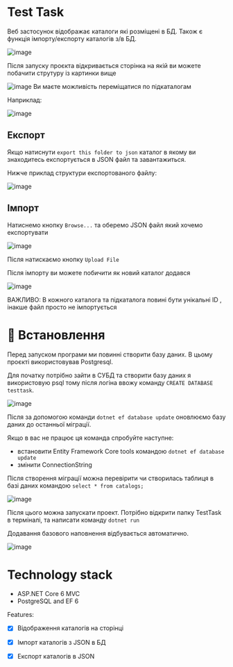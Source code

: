 # Test Task
Веб застосунок відображає каталоги які розміщені в БД. Також є функція імпорту/експорту каталогів з/в БД.

![image](https://user-images.githubusercontent.com/102614143/235213433-435b3320-b4f0-4272-82f2-ec1df391bdad.png)

Після запуску проєкта відкривається сторінка на якій ви можете побачити струтуру із картинки вище

![image](https://user-images.githubusercontent.com/102614143/235214019-7166dc68-c6da-4025-8aa9-aab26acda215.png)
Ви маєте можливість переміщатися по підкаталогам

Наприклад:

![image](https://user-images.githubusercontent.com/102614143/235214223-eef5eb04-e577-489b-8fba-1e70ca9e7c0f.png)

## Експорт
Якщо натиснути `export this folder to json` каталог в якому ви знаходитесь експортується в JSON файл та завантажиться.

Нижче приклад структури експортованого файлу:

![image](https://user-images.githubusercontent.com/102614143/235214797-c0206a7c-23ea-4997-bc1a-828700e8907b.png)

## Імпорт
Натиснемо кнопку `Browse...` та оберемо JSON файл який хочемо експортувати

![image](https://user-images.githubusercontent.com/102614143/235215128-b2e88fcf-9a46-46cb-80a3-24e5a81a5324.png)

Після натискаємо кнопку `Upload File`

Після імпорту ви можете побичити як новий каталог додався

![image](https://user-images.githubusercontent.com/102614143/235215766-b6ec09a1-88bf-4faa-8320-983bbec1f1b2.png)

ВАЖЛИВО: В кожного каталога та підкаталога повині бути унікальні ID , інакше файл просто не імпортується

# :floppy_disk: Встановлення
Перед запуском програми ми повинні створити базу даних. В цьому проєкті використовував Postgresql.

Для початку потрібно зайти в СУБД та створити базу даних я використовую psql 
тому після логіна ввожу команду `CREATE DATABASE testtask`.

![image](https://user-images.githubusercontent.com/102614143/235216876-3cb0153d-1727-40c0-a85c-374c15ddd737.png)

Після за допомогою команди `dotnet ef database update` оновлюємо базу даних до останньої міграції.

Якщо в вас не працює ця команда спробуйте наступне:
- встановити Entity Framework Core tools командою `dotnet ef database update`
- змінити ConnectionString

Після створення міграції можна перевірити чи створилась таблиця в базі даних командою `select * from catalogs;`

![image](https://user-images.githubusercontent.com/102614143/235219477-4d14c7d6-4919-44ed-9361-c1c74b32c60e.png)

Після цього можна запускати проект. Потрібно відкрити папку TestTask в терміналі, та написати команду `dotnet run`

Додавання базового наповнення відбувається автоматично.

![image](https://user-images.githubusercontent.com/102614143/235220288-f1d0312d-2744-456c-ad05-7b5513f22d5b.png)


# Technology stack
- ASP.NET Core 6 MVC
- PostgreSQL and EF 6

Features:
- [x] Відображення каталогів на сторінці
- [x] Імпорт каталогів з JSON в БД
- [x] Експорт каталогів в JSON


